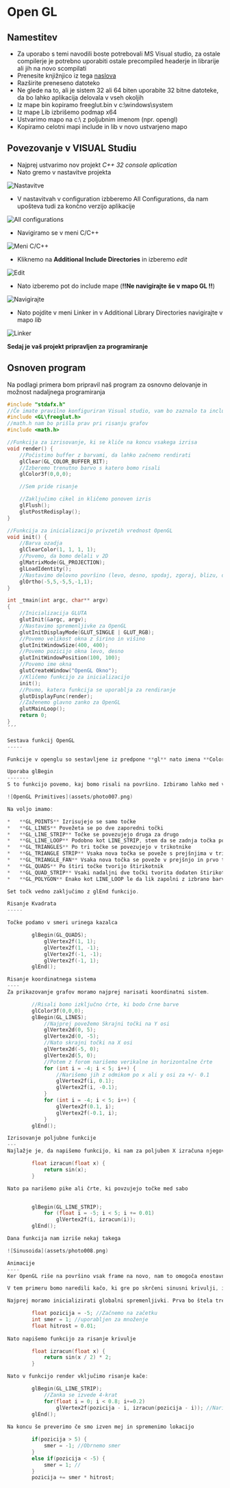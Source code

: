 Open GL
===
Namestitev
----
*   Za uporabo s temi navodili boste potrebovali MS Visual studio, za ostale compilerje je potrebno uporabiti ostale precompiled headerje in librarije ali jih na novo scompilati
*   Prenesite knjižnjico iz tega [naslova](http://files.transmissionzero.co.uk/software/development/GLUT/freeglut-MSVC.zip)
*   Razširite preneseno datoteko
*   Ne glede na to, ali je sistem 32 ali 64 biten uporabite 32 bitne datoteke, da bo lahko aplikacija delovala v vseh okoljih
*   Iz mape bin kopiramo freeglut.bin v c:\windows\system
*   Iz mape Lib izbrišemo podmap x64
*   Ustvarimo mapo na c:\ z poljubnim imenom (npr. opengl)
*   Kopiramo celotni mapi include in lib v novo ustvarjeno mapo

Povezovanje v VISUAL Studiu
-------
*   Najprej ustvarimo nov projekt *C++ 32 console aplication*
*   Nato gremo v nastavitve projekta

![Nastavitve](assets/photo001.png)

*   V nastavitvah v configuration izbberemo All Configurations, da nam upošteva tudi za končno verzijo aplikacije

![All configurations](assets/photo002.png)

*   Navigiramo se v meni C/C++

![Meni C/C++](assets/photo003.png)

*   Kliknemo na **Additional Include Directories** in izberemo *edit*

![Edit](assets/photo004.png)

*   Nato izberemo pot do include mape (**!!Ne navigirajte še v mapo GL !!**)

![Navigirajte](assets/photo005.png)

*   Nato pojdite v meni Linker in v Additional Library Directories navigirajte v mapo *lib*

![Linker](assets/photo006.png)

**Sedaj je vaš projekt pripravljen za programiranje**

Osnoven program
----
Na podlagi primera bom pripravil naš program za osnovno delovanje in možnost nadaljnega programiranja

```cpp
#include "stdafx.h"
//Če imate pravilno konfiguriran Visual studio, vam bo zaznalo ta include
#include <GL\freeglut.h>
//math.h nam bo prišla prav pri risanju grafov
#include <math.h>

//Funkcija za izrisovanje, ki se kliče na koncu vsakega izrisa
void render() {
    //Počistimo buffer z barvami, da lahko začnemo rendirati
    glClear(GL_COLOR_BUFFER_BIT);
    //Izberemo trenutno barvo s katero bomo risali
    glColor3f(0,0,0);

    //Sem pride risanje

    //Zaključimo cikel in kličemo ponoven izris
    glFlush();
    glutPostRedisplay();
}

//Funkcija za inicializacijo privzetih vrednost OpenGL
void init() {
    //Barva ozadja
    glClearColor(1, 1, 1, 1);
    //Povemo, da bomo delali v 2D
    glMatrixMode(GL_PROJECTION);
    glLoadIdentity();
    //Nastavimo delovno površino (levo, desno, spodaj, zgoraj, blizu, daleč)
    glOrtho(-5,5,-5,5,-1,1);
}

int _tmain(int argc, char** argv)
{
    //Inicializacija GLUTA
    glutInit(&argc, argv);
    //Nastavimo spremenljivke za OpenGL
    glutInitDisplayMode(GLUT_SINGLE | GLUT_RGB);
    //Povemo velikost okna z širino in višino
    glutInitWindowSize(400, 400);
    //Povemo pozicijo okna levo, desno
    glutInitWindowPosition(100, 100);
    //Povemo ime okna
    glutCreateWindow("OpenGL Okno");
    //Kličemo funkcijo za inicializacijo
    init();
    //Povmo, katera funkcija se uporablja za rendiranje
    glutDisplayFunc(render);
    //Zaženemo glavno zanko za OpenGL
    glutMainLoop();
    return 0;
}
´´´

Sestava funkcij OpenGL
-----

Funkcije v openglu so sestavljene iz predpone **gl** nato imena **Color**, številke parametrov **3** in številskega tipa **f** (float, double, int, ...)

Uporaba glBegin
-------
S to funkcijo povemo, kaj bomo risali na površino. Izbiramo lahko med več vrstami, vedno pa podajamo točke (vertexe)

![OpenGL Primitives](assets/photo007.png)

Na voljo imamo:

*   **GL_POINTS** Izrisujejo se samo točke
*   **GL_LINES** Povežeta se po dve zaporedni točki
*   **GL_LINE_STRIP** Točke se povezujejo druga za drugo
*   **GL_LINE_LOOP** Podobno kot LINE_STRIP, stem da se zadnja točka poveže nazaj v prvo
*   **GL_TRIANGLES** Po tri točke se povezujejo v trikotnike
*   **GL_TRIANGLE STRIP** Vsaka nova točka se poveže s prejšnjima v trikotnik
*   **GL_TRIANGLE_FAN** Vsaka nova točka se poveže v prejšnjo in prvo ter tvori trikotnik
*   **GL_QUADS** Po štiri točke tvorijo štirikotnik
*   **GL_QUAD_STRIP** Vsaki nadaljni dve točki tvorita dodaten štirikotnik
*   **GL_POLYGON** Enako kot LINE_LOOP le da lik zapolni z izbrano barvo

Set točk vedno zaključimo z glEnd funkcijo.

Risanje Kvadrata
-----

Točke podamo v smeri urinega kazalca

        glBegin(GL_QUADS);
            glVertex2f(1, 1);
            glVertex2f(1, -1);
            glVertex2f(-1, -1);
            glVertex2f(-1, 1);
        glEnd();

Risanje koordinatnega sistema
----
Za prikazovanje grafov moramo najprej narisati koordinatni sistem.

        //Risali bomo izključno črte, ki bodo črne barve
        glColor3f(0,0,0);
        glBegin(GL_LINES);
            //Najprej povežemo Skrajni točki na Y osi
            glVertex2d(0, 5);
            glVertex2d(0, -5);
            //Nato skrajni točki na X osi
            glVertex2d(-5, 0);
            glVertex2d(5, 0);
            //Potem z forom narišemo verikalne in horizontalne črte
            for (int i = -4; i < 5; i++) {
                //Narišemo jih z odmikom po x ali y osi za +/- 0.1
                glVertex2f(i, 0.1);
                glVertex2f(i, -0.1);
            }
            for (int i = -4; i < 5; i++) {
                glVertex2f(0.1, i);
                glVertex2f(-0.1, i);
            }
        glEnd();

Izrisovanje poljubne funkcije
---
Najlažje je, da napišemo funkcijo, ki nam za poljuben X izračuna njegov Y.

        float izracun(float x) {
            return sin(x);
        }

Nato pa narišemo pike ali črte, ki povzujejo točke med sabo


        glBegin(GL_LINE_STRIP);
            for (float i = -5; i < 5; i += 0.01)
                glVertex2f(i, izracun(i));
        glEnd();

Dana funkcija nam izriše nekaj takega

![Sinusoida](assets/photo008.png)

Animacije
----
Ker OpenGL riše na površino vsak frame na novo, nam to omogoča enostavno animiranje. Če hočemo lahko pridobimo tudi časovni odmik csakega frama, da lahko sinhroniziramo izrisovanje ne glede na napravo.

V tem primeru bomo naredili kačo, ki gre po skrčeni sinusni krivulji, in se na koncu odbije. Določena bo s štirimi točkami točkami oddaljenimi za 0.2 glede na x os.

Najprej moramo inicializirati globalni spremenljivki. Prva bo štela trenutno pozicijo, druga pa smer;

        float pozicija = -5; //Začnemo na začetku
        int smer = 1; //uporabljen za množenje
        float hitrost = 0.01;
        
Nato napišemo funkcijo za risanje krivulje

        float izracun(float x) {
            return sin(x / 2) * 2;
        }

Nato v funkcijo render vključimo risanje kače:

        glBegin(GL_LINE_STRIP);
            //Zanka se izvede 4-krat
            for(float i = 0; i < 0.8; i+=0.2)
                glVertex2f(pozicija - i, izracun(pozicija - i)); //Narišemo štiri točke, od trenutne pozicije do 0.6 za našo točko
        glEnd();
        
Na koncu še preverimo če smo izven mej in spremenimo lokacijo

        if(pozicija > 5) {
            smer = -1; //Obrnemo smer
        }
        else if(pozicija < -5) {
            smer = 1; //
        }
        pozicija += smer * hitrost;
